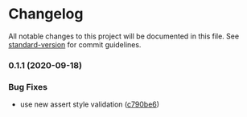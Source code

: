 # Changelog

All notable changes to this project will be documented in this file. See [standard-version](https://github.com/conventional-changelog/standard-version) for commit guidelines.

### 0.1.1 (2020-09-18)


### Bug Fixes

* use new assert style validation ([c790be6](https://gitlab.com/guardianproject-ops/ansible-cloudflared/commit/c790be6369b2c1f43f0a9277aa93f3b6a96ff70c))
